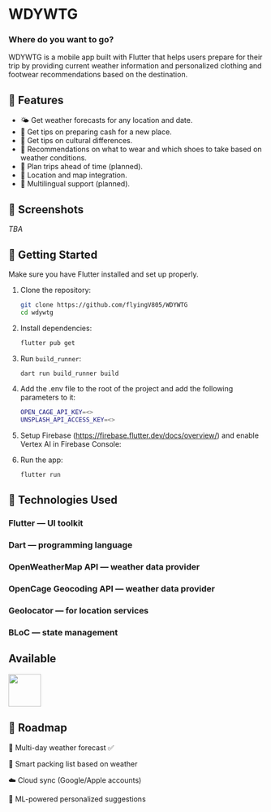 # WDYWTG

### Where do you want to go?

WDYWTG is a mobile app built with Flutter that helps users prepare for their trip by providing current weather information and personalized clothing and footwear recommendations based on the destination.

## 🧭 Features

- 🌤 Get weather forecasts for any location and date.
- 💸 Get tips on preparing cash for a new place.
- 🤝 Get tips on cultural differences.
- 🧥 Recommendations on what to wear and which shoes to take based on weather conditions.
- 🧳 Plan trips ahead of time (planned).
- 📍 Location and map integration.
- 💬 Multilingual support (planned).

## 📱 Screenshots

*TBA*

## 🚀 Getting Started

Make sure you have Flutter installed and set up properly.

1. Clone the repository:
   ```bash
   git clone https://github.com/flyingV805/WDYWTG
   cd wdywtg
   ```
2. Install dependencies:
   ```bash
   flutter pub get
   ```
3. Run `build_runner`:
   ```bash
   dart run build_runner build
   ```
4. Add the .env file to the root of the project and add the following parameters to it:
   ```bash
   OPEN_CAGE_API_KEY=<>
   UNSPLASH_API_ACCESS_KEY=<>
   ```
5. Setup Firebase (https://firebase.flutter.dev/docs/overview/) and enable Vertex AI in Firebase Console:

6. Run the app:
   ```bash
   flutter run
   ```

## 🧩 Technologies Used
### Flutter — UI toolkit
### Dart — programming language
### OpenWeatherMap API — weather data provider
### OpenCage Geocoding API — weather data provider
### Geolocator — for location services
### BLoC — state management

## Available 
<a href="https://play.google.com/store/apps/details?id=kz.flyingv.wdywtg"><img src="https://play.google.com/intl/en_us/badges/images/generic/en_badge_web_generic.png" height="64"></a>


## 📌 Roadmap
📅 Multi-day weather forecast  ✅

🧳 Smart packing list based on weather

☁️ Cloud sync (Google/Apple accounts)

🧠 ML-powered personalized suggestions 
